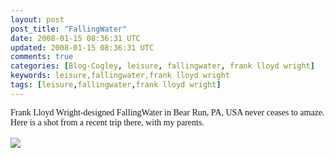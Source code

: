 ```yaml
---           
layout: post
post_title: "FallingWater"
date: 2008-01-15 08:36:31 UTC
updated: 2008-01-15 08:36:31 UTC
comments: true
categories: [Blog-Cogley, leisure, fallingwater, frank lloyd wright]
keywords: leisure,fallingwater,frank lloyd wright
tags: [leisure,fallingwater,frank lloyd wright]
---
```

 
<span style="font-family: Verdana;">Frank Lloyd Wright-designed FallingWater in Bear Run, PA, USA never ceases to amaze. Here is a shot from a recent trip there, with my parents. <br /><br /></span><img class="right" src="http://farm2.static.flickr.com/1158/1425494100_b2dfbbd935.jpg?v=0" />